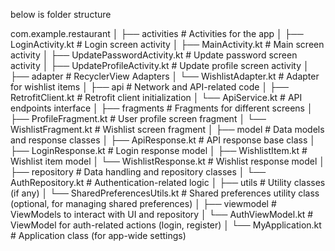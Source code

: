 below is folder structure

com.example.restaurant
│
├── activities                      # Activities for the app
│   ├── LoginActivity.kt            # Login screen activity
│   ├── MainActivity.kt             # Main screen activity
│   ├── UpdatePasswordActivity.kt   # Update password screen activity
│   ├── UpdateProfileActivity.kt    # Update profile screen activity
│
├── adapter                         # RecyclerView Adapters
│   └── WishlistAdapter.kt          # Adapter for wishlist items
│
├── api                             # Network and API-related code
│   ├── RetrofitClient.kt           # Retrofit client initialization
│   └── ApiService.kt               # API endpoints interface
│
├── fragments                       # Fragments for different screens
│   ├── ProfileFragment.kt          # User profile screen fragment
│   └── WishlistFragment.kt         # Wishlist screen fragment
│
├── model                           # Data models and response classes
│   ├── ApiResponse.kt              # API response base class
│   ├── LoginResponse.kt            # Login response model
│   ├── WishlistItem.kt             # Wishlist item model
│   └── WishlistResponse.kt         # Wishlist response model
│
├── repository                      # Data handling and repository classes
│   └── AuthRepository.kt           # Authentication-related logic
│
├── utils                           # Utility classes (if any)
│   └── SharedPreferencesUtils.kt   # Shared preferences utility class (optional, for managing shared preferences)
│
├── viewmodel                       # ViewModels to interact with UI and repository
│   └── AuthViewModel.kt            # ViewModel for auth-related actions (login, register)
│
└── MyApplication.kt                # Application class (for app-wide settings)
